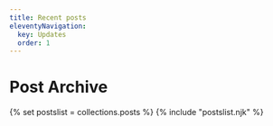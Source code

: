 ```yaml
---
title: Recent posts
eleventyNavigation:
  key: Updates
  order: 1
---
```


<h1>Post Archive</h1>

{% set postslist = collections.posts %}
{% include "postslist.njk" %}
